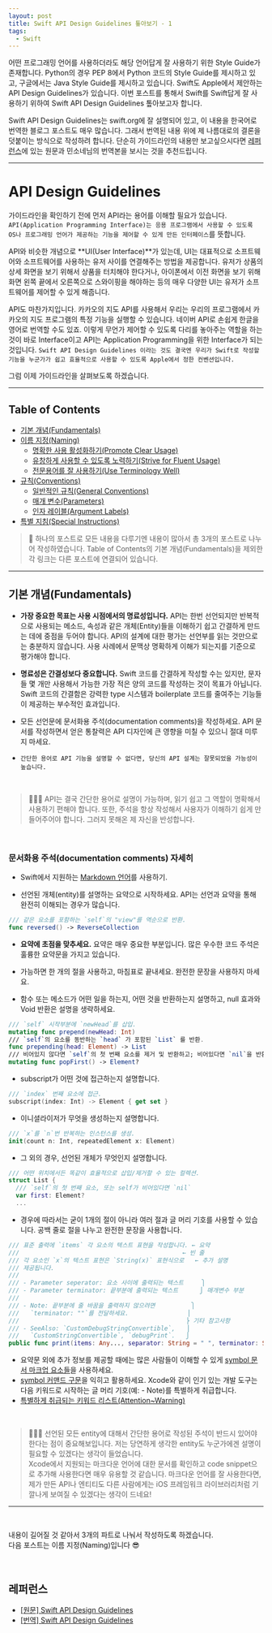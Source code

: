```yaml
---
layout: post
title: Swift API Design Guidelines 톺아보기 - 1
tags:
  - Swift
---
```

어떤 프로그래밍 언어를 사용하더라도 해당 언어답게 잘 사용하기 위한 Style Guide가 존재합니다. 
Python의 경우 PEP 8에서 Python 코드의 Style Guide를 제시하고 있고, 구글에서는 Java Style Guide를 제시하고 있습니다. 
Swift도 Apple에서 제안하는 API Design Guidelines가 있습니다. 
이번 포스트를 통해서 Swift를 Swift답게 잘 사용하기 위하여 Swift API Design Guidelines 톺아보고자 합니다. 

Swift API Design Guidelines는 swift.org에 잘 설명되어 있고, 이 내용을 한국어로 번역한 블로그 포스트도 매우 많습니다. 
그래서 번역된 내용 위에 제 나름대로의 결론을 덧붙이는 방식으로 작성하려 합니다. 
단순히 가이드라인의 내용만 보고싶으시다면 [레퍼런스](./#레퍼런스)에 있는 원문과 민소네님의 번역본을 보시는 것을 추천드립니다.

---

# API Design Guidelines
가이드라인을 확인하기 전에 먼저 API라는 용어를 이해할 필요가 있습니다. 
`API(Application Programming Interface)는 응용 프로그램에서 사용할 수 있도록 OS나 프로그래밍 언어가 제공하는 기능을 제어할 수 있게 만든 인터페이스`를 뜻합니다. 

API와 비슷한 개념으로 **UI(User Interface)**가 있는데, UI는 대표적으로 소프트웨어와 소프트웨어를 사용하는 유저 사이를 연결해주는 방법을 제공합니다.
유저가 상품의 상세 화면을 보기 위해서 상품을 터치해야 한다거나, 아이폰에서 이전 화면을 보기 위해 화면 왼쪽 끝에서 오른쪽으로 스와이핑을 해야하는 등의 매우 다양한 UI는
유저가 소프트웨어를 제어할 수 있게 해줍니다. 

API도 마찬가지입니다. 카카오의 지도 API를 사용해서 우리는 우리의 프로그램에서 카카오의 지도 프로그램의 특정 기능을 실행할 수 있습니다.
네이버 API로 손쉽게 한글을 영어로 번역할 수도 있죠. 이렇게 무언가 제어할 수 있도록 다리를 놓아주는 역할을 하는 것이 바로 Interface이고 API는 Application Programming을 위한 Interface가 되는 것입니다.
`Swift API Design Guidelines 이라는 것도 결국엔 우리가 Swift로 작성할 기능을 누군가가 쉽고 효율적으로 사용할 수 있도록 Apple에서 정한 컨벤션입니다.`

그럼 이제 가이드라인을 살펴보도록 하겠습니다.

---

## Table of Contents
- [기본 개념(Fundamentals)](./#fundamentals)
- [이름 지정(Naming)](../swift-api-design-guideline2/#naming)
    - [명확한 사용 활성화하기(Promote Clear Usage)](../swift-api-design-guideline2/#promote-clear-usage)
    - [유창하게 사용할 수 있도록 노력하기(Strive for Fluent Usage)](../swift-api-design-guideline2/#strive-for-fluent-usage)
    - [전문용어를 잘 사용하기(Use Terminology Well)](../swift-api-design-guideline2/#use-terminology-well)
- [규칙(Conventions)](../swift-api-design-guideline3/#conventions)
    - [일반적인 규칙(General Conventions)](../swift-api-design-guideline3/#general-conventions)
    - [매개 변수(Parameters)](../swift-api-design-guideline3/#parameters)
    - [인자 레이블(Argument Labels)](../swift-api-design-guideline3/#argument-labels)
- [특별 지침(Special Instructions)](../swift-api-design-guideline3/#special-instructions)


> 📕 하나의 포스트로 모든 내용을 다루기엔 내용이 많아서 총 3개의 포스트로 나누어 작성하였습니다.
> Table of Contents의 기본 개념(Fundamentals)을 제외한 각 링크는 다른 포스트에 연결되어 있습니다.

---

<h2 id="fundamentals">기본 개념(Fundamentals)</h2>

- **가장 중요한 목표는 사용 시점에서의 명료성입니다.** API는 한번 선언되지만 반복적으로 사용되는 메소드, 속성과 같은 개체(Entity)들을 이해하기 쉽고 간결하게 만드는 데에 중점을 두어야 합니다. API의 설계에 대한 평가는 선언부를 읽는 것만으로는 충분하지 않습니다. 사용 사례에서 문맥상 명확하게 이해가 되는지를 기준으로 평가해야 합니다.

- **명료성은 간결성보다 중요합니다.** Swift 코드를 간결하게 작성할 수는 있지만, 문자들 몇 개만 사용해서 가능한 가장 적은 양의 코드를 작성하는 것이 목표가 아닙니다. Swift 코드의 간결함은 강력한 type 시스템과 boilerplate 코드를 줄여주는 기능들이 제공하는 부수적인 효과입니다.

- 모든 선언문에 문서화용 주석(documentation comments)을 작성하세요. API 문서를 작성하면서 얻은 통찰력은 API 디자인에 큰 영향을 미칠 수 있으니 절대 미루지 마세요.

- `간단한 용어로 API 기능을 설명할 수 없다면, 당신의 API 설계는 잘못되었을 가능성이 높습니다.`

<br>

> 🧑🏻‍💻 API는 결국 간단한 용어로 설명이 가능하며, 읽기 쉽고 그 역할이 명확해서 사용하기 편해야 합니다.
> 또한, 주석을 항상 작성해서 사용자가 이해하기 쉽게 만들어주어야 합니다.
> 그러지 못해온 제 자신을 반성합니다.

<br>

### 문서화용 주석(documentation comments) 자세히
- Swift에서 지원하는 [Markdown 언어](https://developer.apple.com/library/archive/documentation/Xcode/Reference/xcode_markup_formatting_ref/)를 사용하기.

- 선언된 개체(entity)를 설명하는 요약으로 시작하세요. API는 선언과 요약을 통해 완전히 이해되는 경우가 많습니다.
```swift
/// 같은 요소를 포함하는 `self`의 "view"를 역순으로 반환.
func reversed() -> ReverseCollection
```

  - **요약에 초점을 맞추세요.** 요약은 매우 중요한 부분입니다. 많은 우수한 코드 주석은 훌륭한 요약문을 가지고 있습니다.

  - 가능하면 한 개의 절을 사용하고, 마침표로 끝내세요. 완전한 문장을 사용하지 마세요.

  - 함수 또는 메소드가 어떤 일을 하는지, 어떤 것을 반환하는지 설명하고, null 효과와 Void 반환은 설명을 생략하세요.
```swift
/// `self` 시작부분에 `newHead`를 삽입.
mutating func prepend(newHead: Int)
/// `self`의 요소를 동반하는 `head` 가 포함된 `List` 를 반환.
func prepending(head: Element) -> List
/// 비어있지 않다면 `self`의 첫 번째 요소를 제거 및 반환하고; 비어있다면 `nil`을 반환.
mutating func popFirst() -> Element?
```

  - subscript가 어떤 것에 접근하는지 설명합니다.
```swift
/// `index` 번째 요소에 접근.
subscript(index: Int) -> Element { get set }
```

  - 이니셜라이저가 무엇을 생성하는지 설명합니다.
```swift
/// `x`를 `n`번 반복하는 인스턴스를 생성.
init(count n: Int, repeatedElement x: Element)
```

  - 그 외의 경우, 선언된 개체가 무엇인지 설명합니다.
```swift
/// 어떤 위치에서든 똑같이 효율적으로 삽입/제거할 수 있는 컬렉션.
struct List {
  /// `self`의 첫 번째 요소, 또는 self가 비어있다면 `nil`
  var first: Element?
  ...
```

- 경우에 따라서는 굳이 1개의 절이 아니라 여러 절과 글 머리 기호를 사용할 수 있습니다. 공백 줄로 절을 나누고 완전한 문장을 사용합니다.
```swift
/// 표준 출력에 `items` 각 요소의 텍스트 표현을 작성합니다. ← 요약
///                                             ← 빈 줄
/// 각 요소인 `x`의 텍스트 표현은 `String(x)` 표현식으로   ← 추가 설명
/// 제공됩니다.
///
/// - Parameter seperator: 요소 사이에 출력되는 텍스트     ⎫
/// - Parameter terminator: 끝부분에 출력되는 텍스트      ⎭ 매개변수 부분
///
/// - Note: 끝부분에 줄 바꿈을 출력하지 않으려면          ⎫
///   `terminator: ""`를 전달하세요.                ⎟
///                                              ⎬ 기타 참고사항
/// - SeeAlso: `CustomDebugStringConvertible`,   ⎟
///   `CustomStringConvertible`, `debugPrint`.   ⎭
public func print(items: Any..., separator: String = " ", terminator: String = "\n")
```
  - 요약문 외에 추가 정보를 제공할 때에는 많은 사람들이 이해할 수 있게 [symbol 문서 마크업 요소들](https://developer.apple.com/library/archive/documentation/Xcode/Reference/xcode_markup_formatting_ref/SymbolDocumentation.html#//apple_ref/doc/uid/TP40016497-CH51-SW1)을 사용하세요.
  - [symbol 커맨드 구문](https://developer.apple.com/library/archive/documentation/Xcode/Reference/xcode_markup_formatting_ref/SymbolDocumentation.html#//apple_ref/doc/uid/TP40016497-CH51-SW1)을 익히고 활용하세요. Xcode와 같이 인기 있는 개발 도구는 다음 키워드로 시작하는 글 머리 기호(예: - Note)를 특별하게 취급합니다.
  - [특별하게 취급되는 키워드 리스트(Attention~Warning)](https://developer.apple.com/library/archive/documentation/Xcode/Reference/xcode_markup_formatting_ref/Attention.html)

<br>

> 🧑🏻‍💻 선언된 모든 entity에 대해서 간단한 용어로 작성된 주석이 반드시 있어야 한다는 점이 중요해보입니다.
> 저는 당연하게 생각한 entity도 누군가에겐 설명이 필요할 수 있겠다는 생각이 들었습니다.   
> Xcode에서 지원되는 마크다운 언어에 대한 문서를 확인하고 code snippet으로 추가해 사용한다면 매우 유용할 것 같습니다.
> 마크다운 언어를 잘 사용한다면, 제가 만든 API나 엔티티도 다른 사람에게는 iOS 프레임워크 라이브러리처럼 기깔나게 보여질 수 있겠다는 생각이 드네요!

---






<br>

내용이 길어질 것 같아서 3개의 파트로 나눠서 작성하도록 하겠습니다.   
다음 포스트는 이름 지정(Naming)입니다 😎

<br>

## 레퍼런스

- [[원문] Swift API Design Guidelines](https://swift.org/documentation/api-design-guidelines/)
- [[번역] Swift API Design Guidelines](https://minsone.github.io/swift-internals/api-design-guidelines/)